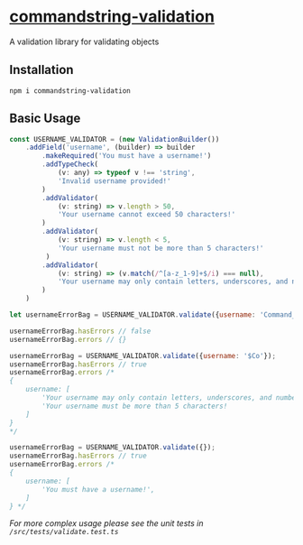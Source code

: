 # [commandstring-validation](https://github.com/commandstring/ts-validation)
A validation library for validating objects

## Installation
```
npm i commandstring-validation
```

## Basic Usage

```js
const USERNAME_VALIDATOR = (new ValidationBuilder())  
    .addField('username', (builder) => builder  
	    .makeRequired('You must have a username!')  
	    .addTypeCheck(  
	        (v: any) => typeof v !== 'string',  
	        'Invalid username provided!'  
	    )  
	    .addValidator(  
	        (v: string) => v.length > 50,  
	        'Your username cannot exceed 50 characters!'  
	    )  
	    .addValidator(  
	        (v: string) => v.length < 5,  
	        'Your username must not be more than 5 characters!'  
	     )  
	    .addValidator(  
	        (v: string) => (v.match(/^[a-z_1-9]+$/i) === null),  
	        'Your username may only contain letters, underscores, and numbers!'  
	    )
    )

let usernameErrorBag = USERNAME_VALIDATOR.validate({username: 'Command_String'});

usernameErrorBag.hasErrors // false
usernameErrorBag.errors // {}

usernameErrorBag = USERNAME_VALIDATOR.validate({username: '$Co'});
usernameErrorBag.hasErrors // true
usernameErrorBag.errors /*
{
	username: [
	    'Your username may only contain letters, underscores, and numbers!', 
	    'Your username must be more than 5 characters!
	]
}
*/

usernameErrorBag = USERNAME_VALIDATOR.validate({});
usernameErrorBag.hasErrors // true
usernameErrorBag.errors /*
{
	username: [
	    'You must have a username!',
	]
} */
```

*For more complex usage please see the unit tests in `/src/tests/validate.test.ts`*
